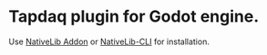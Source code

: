 # Tapdaq plugin for Godot engine.

Use [NativeLib Addon](https://github.com/DrMoriarty/nativelib) or [NativeLib-CLI](https://github.com/DrMoriarty/nativelib-cli) for installation.

